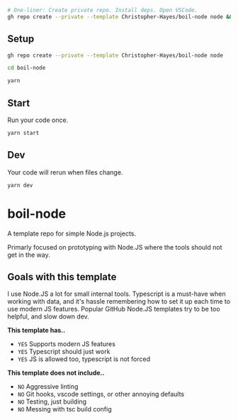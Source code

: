 ```bash
# One-liner: Create private repo. Install deps. Open VSCode.
gh repo create --private --template Christopher-Hayes/boil-node node && cd node && yarn && code .
```

## Setup

```bash
gh repo create --private --template Christopher-Hayes/boil-node node
```

```bash
cd boil-node
```

```bash
yarn
```

## Start

Run your code once.

```bash
yarn start
```

## Dev

Your code will rerun when files change.

```bash
yarn dev
```

# boil-node

A template repo for simple Node.js projects.

Primarly focused on prototyping with Node.JS where the tools should not get in the way.

## Goals with this template

I use Node.JS a lot for small internal tools. Typescript is a must-have when working with data, and it's hassle remembering how to set it up each time to use modern JS features. Popular GitHub Node.JS templates try to be too helpful, and slow down dev.

**This template has..**

- `YES` Supports modern JS features
- `YES` Typescript should just work
- `YES` JS is allowed too, typescript is not forced

**This template does not include..**

- `NO` Aggressive linting
- `NO` Git hooks, vscode settings, or other annoying defaults
- `NO` Testing, just building
- `NO` Messing with tsc build config
